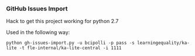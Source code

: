 ### GitHub Issues Import ###

Hack to get this project working for python 2.7

Used in the following way:

`python gh-issues-import.py -u bcipolli -p pass -s learningequality/ka-lite -t fle-internal/ka-lite-central -i 1111`
